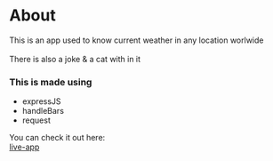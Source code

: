 # About
 This is an app used to know current weather in any location worlwide<br><br>
 There is also a joke & a cat with in it <br>
 
 ### This is made using 
 - expressJS
 - handleBars
 - request

You can check it out here:<br>
[live-app](https://maududi-weather-location-joke.herokuapp.com)


